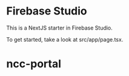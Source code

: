 # Firebase Studio

This is a NextJS starter in Firebase Studio.

To get started, take a look at src/app/page.tsx.
# ncc-portal
